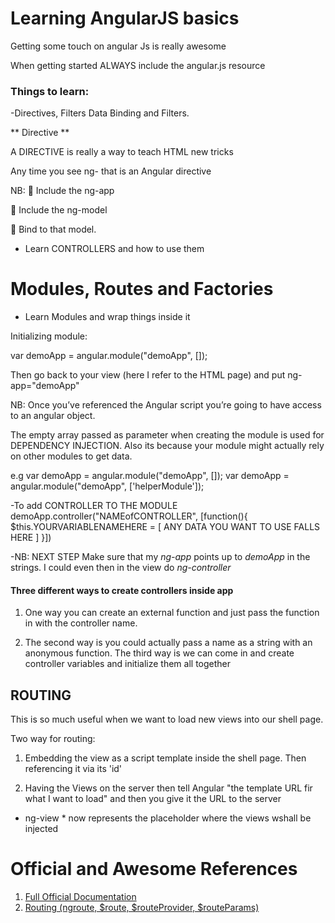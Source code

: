 # Learning AngularJS basics

Getting some touch on angular Js is really awesome

When getting started ALWAYS include the angular.js resource

### Things to learn:

-Directives, Filters Data Binding and Filters.

** Directive **

A DIRECTIVE is really a way to teach HTML new tricks

Any time you see ng- that is an Angular directive

NB: 
 Include the ng-app

 Include the ng-model

 Bind to that model.


- Learn CONTROLLERS and how to use them


# Modules, Routes and Factories

- Learn Modules and wrap things inside it

Initializing module: 

var demoApp = angular.module("demoApp", []);

Then go back to your view (here I refer to the HTML page) and put ng-app="demoApp"

NB: Once you’ve referenced the Angular script you’re going to have access to an angular object.

The empty array passed as parameter when creating the module is used for DEPENDENCY INJECTION. Also its because your module might actually rely on other modules to get data.

e.g 
var demoApp = angular.module("demoApp", []);
var demoApp = angular.module("demoApp", ['helperModule']);

-To add CONTROLLER TO THE MODULE
    demoApp.controller("NAMEofCONTROLLER", [function(){ 
            $this.YOURVARIABLENAMEHERE = [ ANY DATA YOU WANT TO USE FALLS HERE ]
    }])

-NB: NEXT STEP
Make sure that my *ng-app* points up to *demoApp* in the strings. I could even then in the view do *ng-controller*

#### Three different ways to create controllers inside app

1. One way you can create an external function and just pass the function in with the controller name.

2. The second way is you could actually pass a name as a string with an anonymous function.
The third way is we can come in and create controller variables and initialize them all together


## ROUTING

This is so much useful when we want to load new views into our shell page.

Two way for routing:
1. Embedding the view as a script template inside the shell page. Then referencing it via its 'id'

2. Having the Views on the server then tell Angular "the template URL fir what I want to load" and then you give it the URL to the server

* ng-view * now represents the placeholder where the views wshall be injected



# Official and Awesome References
1. [Full Official Documentation](https://docs.angularjs.org/guide)
2. [Routing (ngroute, $route, $routeProvider, $routeParams)](http://www.guru99.com/angularjs-routes.html)




